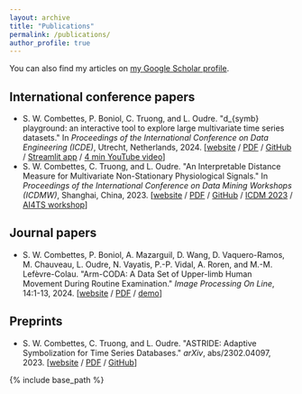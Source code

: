```yaml
---
layout: archive
title: "Publications"
permalink: /publications/
author_profile: true
---
```


You can also find my articles on <a href="https://scholar.google.com/citations?user=yXz3FG8AAAAJ">my Google Scholar profile</a>.

## International conference papers

- S. W. Combettes, P. Boniol, C. Truong, and L. Oudre. "d_{symb} playground: an interactive tool to explore large multivariate time series datasets." In <i>Proceedings of the International Conference on Data Engineering (ICDE)</i>, Utrecht, Netherlands, 2024. [<a href="https://icde2024.github.io/demos.html">website</a> / <a href="http://www.laurentoudre.fr/publis/dsymb_demo.pdf">PDF</a> / <a href="https://github.com/boniolp/dsymb-playground">GitHub</a> / <a href="https://dsymb-playground.streamlit.app/">Streamlit app</a> / <a href="https://youtu.be/4verma-Aqo8">4 min YouTube video</a>]
- S. W. Combettes, C. Truong, and L. Oudre. "An Interpretable Distance Measure for Multivariate Non-Stationary Physiological Signals." In <i>Proceedings of the International Conference on Data Mining Workshops (ICDMW)</i>, Shanghai, China, 2023. [<a href="https://ieeexplore.ieee.org/abstract/document/10411636">website</a> / <a href="http://www.laurentoudre.fr/publis/ICDM2023.pdf">PDF</a> / <a href="https://github.com/sylvaincom/d-symb">GitHub</a> / <a href="https://www.cloud-conf.net/icdm2023/index.html">ICDM 2023</a> / <a href="https://ai4ts.github.io/icdm2023">AI4TS workshop</a>]

## Journal papers

- S. W. Combettes, P. Boniol, A. Mazarguil, D. Wang, D. Vaquero-Ramos, M. Chauveau, L. Oudre, N. Vayatis, P.-P. Vidal, A. Roren, and M.-M. Lefèvre-Colau. "Arm-CODA: A Data Set of Upper-limb Human Movement During Routine Examination." <i>Image Processing On Line</i>, 14:1-13, 2024. [<a href="https://www.ipol.im/pub/art/2024/494/">website</a> / <a href="https://www.ipol.im/pub/art/2024/494/article.pdf">PDF</a> / <a href="https://ipolcore.ipol.im/demo/clientApp/demo.html?id=494">demo</a>]

## Preprints

- S. W. Combettes, C. Truong, and L. Oudre. "ASTRIDE: Adaptive Symbolization for Time Series Databases." <i>arXiv</i>, abs/2302.04097, 2023. [<a href="https://arxiv.org/abs/2302.04097">website</a> / <a href="https://arxiv.org/pdf/2302.04097.pdf">PDF</a> / <a href="https://github.com/sylvaincom/astride">GitHub</a>]

<!-- <table>
  <tr>
    <th>Year</th>
    <th>Authors</th>
    <th>Title</th>
    <th>Conference / journal</th>
    <th>Status</th>
  </tr>
  <tr>
    <td>2024</td>
    <td>S. W. Combettes, P. Boniol, C. Truong, and L. Oudre</td>
    <td>$d_{symb}$ playground: an interactive tool to explore large multivariate time series datasets</td>
    <td>Proceedings of the International Conference on Data Engineering (ICDE)</td>
    <td>accepted</td>
  </tr>
  <tr>
    <td>2024</td>
    <td>S. W. Combettes, C. Truong, and L. Oudre</td>
    <td>Arm-CODA: A Dataset of Upper-limb Human Movement during Routine Examination</td>
    <td>Image Processing On Line</td>
    <td>published</td>
  </tr>
  <tr>
    <td>2023</td>
    <td>S. W. Combettes, C. Truong, and L. Oudre</td>
    <td>An Interpretable Distance Measure for Multivariate Non-Stationary Physiological Signals</td>
    <td>Proceedings of the Proceedings of the International Conference on Data Mining Workshops (ICDMW)</td>
    <td>published</td>
  </tr>
  <tr>
    <td>2023</td>
    <td>S. W. Combettes, C. Truong, and L. Oudre</td>
    <td>ASTRIDE: Adaptive Symbolization for Time Series Databases </td>
    <td>arXiv</td>
    <td>preprint</td>
  </tr>
</table> -->


{% include base_path %}

<!-- {% for post in site.publications reversed %}
  {% include archive-single.html %}
{% endfor %} -->
